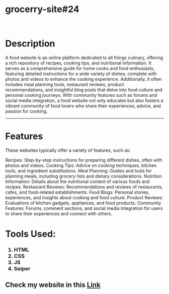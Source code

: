 # grocerry-site#24
<br>
<h1>Description</h1>
<p>A food website is an online platform dedicated to all things culinary, offering a rich repository of recipes, cooking tips, and nutritional information. It serves as a comprehensive guide for home cooks and food enthusiasts, featuring detailed instructions for a wide variety of dishes, complete with photos and videos to enhance the cooking experience. Additionally, it often includes meal planning tools, restaurant reviews, product recommendations, and insightful blog posts that delve into food culture and personal cooking journeys. With community features such as forums and social media integration, a food website not only educates but also fosters a vibrant community of food lovers who share their experiences, advice, and passion for cooking.
</p>
<hr>
<h1>Features</h1>
<p>These websites typically offer a variety of features, such as:

Recipes: Step-by-step instructions for preparing different dishes, often with photos and videos.
Cooking Tips: Advice on cooking techniques, kitchen tools, and ingredient substitutions.
Meal Planning: Guides and tools for planning meals, including grocery lists and dietary considerations.
Nutrition Information: Details about the nutritional content of various foods and recipes.
Restaurant Reviews: Recommendations and reviews of restaurants, cafes, and food-related establishments.
Food Blogs: Personal stories, experiences, and insights about cooking and food culture.
Product Reviews: Evaluations of kitchen gadgets, appliances, and food products.
Community Features: Forums, comment sections, and social media integration for users to share their experiences and connect with others.</p>

<h1>Tools Used:</h1>
<h3>
  <ol>
    <li>HTML</li>
    <li>CSS</li>
    <li>JS</li>
    <li>Seiper</li>
  </ol>
</h3>

<h2>Check my website in this <a href="https://technodeba.github.io/grocerry-site-24/">Link</a></h2>
